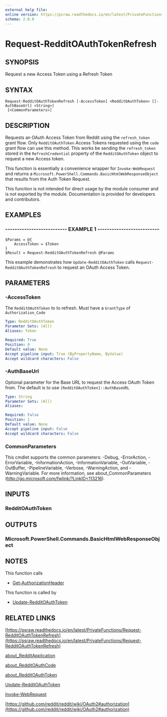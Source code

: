 ```yaml
---
external help file: 
online version: https://psraw.readthedocs.io/en/latest/PrivateFunctions/Request-RedditOAuthTokenRefresh
schema: 2.0.0
---
```


# Request-RedditOAuthTokenRefresh

## SYNOPSIS
Request a new Access Token using a Refresh Token

## SYNTAX

```
Request-RedditOAuthTokenRefresh [-AccessToken] <RedditOAuthToken> [[-AuthBaseUrl] <String>]
 [<CommonParameters>]
```

## DESCRIPTION
Requests an OAuth Access Token from Reddit using the `refresh_token` grant flow. Only `RedditOAuthToken` Access Tokens requested using the `code` grant flow can use this method. This works be sending the `refresh_token` stored in the `RefreshCredential` property of the `RedditOAuthToken` object to request a new Access token.

This function is essentially a convenience wrapper for `Invoke-WebRequest` and returns a `Microsoft.PowerShell.Commands.BasicHtmlWebResponseObject` that results from the Auth Token Request.

This function is not intended for direct usage by the module consumer and is not exported by the module. Documentation is provided for developers and contributors.

## EXAMPLES

### -------------------------- EXAMPLE 1 --------------------------
```
$Params = @{
    AccessToken = $Token
}  
$Result = Request-RedditOAuthTokenRefresh @Params
```

This example demonstrates how `Update-RedditOAuthToken` calls `Request-RedditOAuthTokenRefresh` to request an OAuth Access Token.

## PARAMETERS

### -AccessToken
The `RedditOAuthToken` to to refresh. Must have a `GrantType` of `Authorization_Code`

```yaml
Type: RedditOAuthToken
Parameter Sets: (All)
Aliases: Token

Required: True
Position: 0
Default value: None
Accept pipeline input: True (ByPropertyName, ByValue)
Accept wildcard characters: False
```

### -AuthBaseUrl
Optional parameter for the Base URL to request the Access OAuth Token from. The default is to use `[RedditOAuthToken]::AuthBaseURL`

```yaml
Type: String
Parameter Sets: (All)
Aliases: 

Required: False
Position: 1
Default value: None
Accept pipeline input: False
Accept wildcard characters: False
```

### CommonParameters
This cmdlet supports the common parameters: -Debug, -ErrorAction, -ErrorVariable, -InformationAction, -InformationVariable, -OutVariable, -OutBuffer, -PipelineVariable, -Verbose, -WarningAction, and -WarningVariable. For more information, see about_CommonParameters (http://go.microsoft.com/fwlink/?LinkID=113216).

## INPUTS

### RedditOAuthToken

## OUTPUTS

### Microsoft.PowerShell.Commands.BasicHtmlWebResponseObject

## NOTES
This function calls

* [Get-AuthorizationHeader](https://psraw.readthedocs.io/en/latest/Module/Get-AuthorizationHeader)

This function is called by

* [Update-RedditOAuthToken](https://psraw.readthedocs.io/en/latest/Module/Update-RedditOAuthToken)

## RELATED LINKS

[https://psraw.readthedocs.io/en/latest/PrivateFunctions/Request-RedditOAuthTokenRefresh](https://psraw.readthedocs.io/en/latest/PrivateFunctions/Request-RedditOAuthTokenRefresh)

[about_RedditApplication](https://psraw.readthedocs.io/en/latest/Module/about_RedditApplication)

[about_RedditOAuthCode](https://psraw.readthedocs.io/en/latest/Module/about_RedditOAuthCode)

[about_RedditOAuthToken](https://psraw.readthedocs.io/en/latest/Module/about_RedditOAuthToken)

[Update-RedditOAuthToken](https://psraw.readthedocs.io/en/latest/Module/Update-RedditOAuthToken)

[Invoke-WebRequest](https://go.microsoft.com/fwlink/?LinkID=217035)

[https://github.com/reddit/reddit/wiki/OAuth2#authorization](https://github.com/reddit/reddit/wiki/OAuth2#authorization)